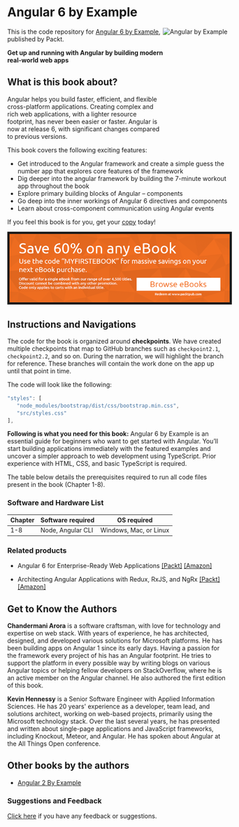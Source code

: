 # Angular 6 by Example	

<a href="https://www.packtpub.com/web-development/angular-example-third-edition?utm_source=github&utm_medium=repository&utm_campaign=9781788835176"><img src="https://dz13w8afd47il.cloudfront.net/sites/default/files/imagecache/ppv4_main_book_cover/B09551_MockupCover_New.png" alt="	Angular by Example" height="256px" align="right"></a>

This is the code repository for [Angular 6 by Example](https://www.packtpub.com/web-development/angular-example-third-edition?utm_source=github&utm_medium=repository&utm_campaign=9781788835176), published by Packt.

**Get up and running with Angular by building modern real-world web apps**

## What is this book about?
Angular helps you build faster, efficient, and flexible cross-platform applications. Creating complex and rich web applications, with a lighter resource footprint, has never been easier or faster. Angular is now at release 6, with significant changes compared to previous versions.

This book covers the following exciting features: 
* Get introduced to the Angular framework and create a simple guess the number app that explores core features of the framework 
* Dig deeper into the angular framework by building the 7-minute workout app throughout the book
* Explore primary building blocks of Angular – components 
* Go deep into the inner workings of Angular 6 directives and components
* Learn about cross-component communication using Angular events


If you feel this book is for you, get your [copy](https://www.amazon.com/dp/1788835174) today!

<a href="https://www.packtpub.com/?utm_source=github&utm_medium=banner&utm_campaign=GitHubBanner"><img src="https://raw.githubusercontent.com/PacktPublishing/GitHub/master/GitHub.png" 
alt="https://www.packtpub.com/" border="5" /></a>


## Instructions and Navigations
The code for the book is organized around **checkpoints**. We have created multiple checkpoints that map to GitHub branches such as `checkpoint2.1`, `checkpoint2.2`, and so on. During the narration, we will highlight the branch for reference. These branches will contain the work done on the app up until that point in time.

The code will look like the following:
``` js
"styles": [
   "node_modules/bootstrap/dist/css/bootstrap.min.css",
   "src/styles.css"
],
```

**Following is what you need for this book:**
Angular 6 by Example is an essential guide for beginners who want to get started with Angular. You’ll start building applications immediately with the featured examples and uncover a simpler approach to web development using TypeScript. Prior experience with HTML, CSS, and basic TypeScript is required.

The table below details the prerequisites required to run all code files present in the book (Chapter 1-8).

### Software and Hardware List

| Chapter  | Software required                   | OS required                        |
| -------- | ------------------------------------| -----------------------------------|
| 1-8      | Node, Angular CLI                     | Windows, Mac, or Linux             |



### Related products <Paste books from the Other books you may enjoy section>
* Angular 6 for Enterprise-Ready Web Applications [[Packt]](https://www.packtpub.com/web-development/angular-6-enterprise-ready-web-applications?utm_source=github&utm_medium=repository&utm_campaign=9781786462909) [[Amazon]](https://www.amazon.com/dp/1786462907)

* Architecting Angular Applications with Redux, RxJS, and NgRx [[Packt]](Architecting%20Angular%20Applications%20with%20Redux,%20RxJS,%20and%20NgRx?utm_source=github&utm_medium=repository&utm_campaign=9781787122406) [[Amazon]](https://www.amazon.com/dp/1787122409)

## Get to Know the Authors
**Chandermani Arora** is a software craftsman, with love for technology and expertise on web stack. With years of experience, he has architected, designed, and developed various solutions for Microsoft platforms. He has been building apps on Angular 1 since its early days. Having a passion for the framework every project of his has an Angular footprint.
He tries to support the platform in every possible way by writing blogs on various Angular topics or helping fellow developers on StackOverflow, where he is an active member on the Angular channel. He also authored the first edition of this book.

**Kevin Hennessy** is a Senior Software Engineer with Applied Information Sciences. He has 20 years' experience as a developer, team lead, and solutions architect, working on web-based projects, primarily using the Microsoft technology stack. Over the last several years, he has presented and written about single-page applications and JavaScript frameworks, including Knockout, Meteor, and Angular. He has spoken about Angular at the All Things Open conference.

## Other books by the authors
* [Angular 2 By Example](https://www.packtpub.com/web-development/angular-2-example?utm_source=github&utm_medium=repository&utm_campaign=9781785887192)

### Suggestions and Feedback
[Click here](https://docs.google.com/forms/d/e/1FAIpQLSdy7dATC6QmEL81FIUuymZ0Wy9vH1jHkvpY57OiMeKGqib_Ow/viewform) if you have any feedback or suggestions.
